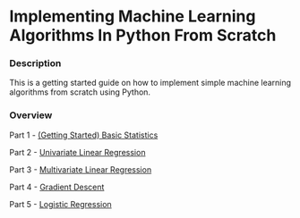 # Implementing Machine Learning Algorithms In Python From Scratch

### Description
This is a getting started guide on how to implement simple machine learning algorithms from scratch using Python. 

### Overview  
Part 1 - [(Getting Started) Basic Statistics](https://github.com/emilgras/machine-learning-from-scratch/blob/master/notebooks/Part%201%20-%20Basic%20Statistics.md)  

Part 2 - [Univariate Linear Regression](https://github.com/emilgras/machine-learning-from-scratch/blob/master/notebooks/Part%202%20-%20Univariate%20Linear%20Regression.md)  

Part 3 - [Multivariate Linear Regression](https://github.com/emilgras/machine-learning-from-scratch/blob/master/notebooks/Part%203%20-%20Multivariate%20Linear%20Regression.md)    

Part 4 - [Gradient Descent](https://github.com/emilgras/machine-learning-from-scratch/blob/master/notebooks/Part%204%20-%20Gradient%20Descent.md)   

Part 5 - [Logistic Regression](https://github.com/emilgras/machine-learning-from-scratch/blob/master/notebooks/Part%205%20-%20Logistic%20Regression.md)   

